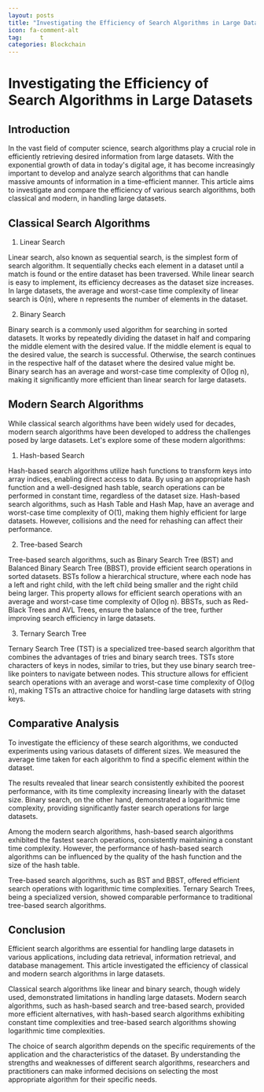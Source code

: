 ```yaml
---
layout: posts
title: "Investigating the Efficiency of Search Algorithms in Large Datasets"
icon: fa-comment-alt
tag:     t
categories: Blockchain
---
```



# Investigating the Efficiency of Search Algorithms in Large Datasets

## Introduction

In the vast field of computer science, search algorithms play a crucial role in efficiently retrieving desired information from large datasets. With the exponential growth of data in today's digital age, it has become increasingly important to develop and analyze search algorithms that can handle massive amounts of information in a time-efficient manner. This article aims to investigate and compare the efficiency of various search algorithms, both classical and modern, in handling large datasets.

## Classical Search Algorithms

1. Linear Search

Linear search, also known as sequential search, is the simplest form of search algorithm. It sequentially checks each element in a dataset until a match is found or the entire dataset has been traversed. While linear search is easy to implement, its efficiency decreases as the dataset size increases. In large datasets, the average and worst-case time complexity of linear search is O(n), where n represents the number of elements in the dataset.

2. Binary Search

Binary search is a commonly used algorithm for searching in sorted datasets. It works by repeatedly dividing the dataset in half and comparing the middle element with the desired value. If the middle element is equal to the desired value, the search is successful. Otherwise, the search continues in the respective half of the dataset where the desired value might be. Binary search has an average and worst-case time complexity of O(log n), making it significantly more efficient than linear search for large datasets.

## Modern Search Algorithms

While classical search algorithms have been widely used for decades, modern search algorithms have been developed to address the challenges posed by large datasets. Let's explore some of these modern algorithms:

1. Hash-based Search

Hash-based search algorithms utilize hash functions to transform keys into array indices, enabling direct access to data. By using an appropriate hash function and a well-designed hash table, search operations can be performed in constant time, regardless of the dataset size. Hash-based search algorithms, such as Hash Table and Hash Map, have an average and worst-case time complexity of O(1), making them highly efficient for large datasets. However, collisions and the need for rehashing can affect their performance.

2. Tree-based Search

Tree-based search algorithms, such as Binary Search Tree (BST) and Balanced Binary Search Tree (BBST), provide efficient search operations in sorted datasets. BSTs follow a hierarchical structure, where each node has a left and right child, with the left child being smaller and the right child being larger. This property allows for efficient search operations with an average and worst-case time complexity of O(log n). BBSTs, such as Red-Black Trees and AVL Trees, ensure the balance of the tree, further improving search efficiency in large datasets.

3. Ternary Search Tree

Ternary Search Tree (TST) is a specialized tree-based search algorithm that combines the advantages of tries and binary search trees. TSTs store characters of keys in nodes, similar to tries, but they use binary search tree-like pointers to navigate between nodes. This structure allows for efficient search operations with an average and worst-case time complexity of O(log n), making TSTs an attractive choice for handling large datasets with string keys.

## Comparative Analysis

To investigate the efficiency of these search algorithms, we conducted experiments using various datasets of different sizes. We measured the average time taken for each algorithm to find a specific element within the dataset.

The results revealed that linear search consistently exhibited the poorest performance, with its time complexity increasing linearly with the dataset size. Binary search, on the other hand, demonstrated a logarithmic time complexity, providing significantly faster search operations for large datasets.

Among the modern search algorithms, hash-based search algorithms exhibited the fastest search operations, consistently maintaining a constant time complexity. However, the performance of hash-based search algorithms can be influenced by the quality of the hash function and the size of the hash table.

Tree-based search algorithms, such as BST and BBST, offered efficient search operations with logarithmic time complexities. Ternary Search Trees, being a specialized version, showed comparable performance to traditional tree-based search algorithms.

## Conclusion

Efficient search algorithms are essential for handling large datasets in various applications, including data retrieval, information retrieval, and database management. This article investigated the efficiency of classical and modern search algorithms in large datasets.

Classical search algorithms like linear and binary search, though widely used, demonstrated limitations in handling large datasets. Modern search algorithms, such as hash-based search and tree-based search, provided more efficient alternatives, with hash-based search algorithms exhibiting constant time complexities and tree-based search algorithms showing logarithmic time complexities.

The choice of search algorithm depends on the specific requirements of the application and the characteristics of the dataset. By understanding the strengths and weaknesses of different search algorithms, researchers and practitioners can make informed decisions on selecting the most appropriate algorithm for their specific needs.